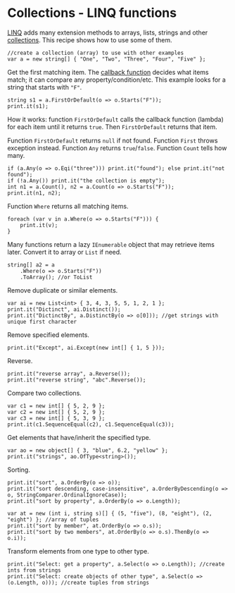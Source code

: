 # Collections - LINQ functions

[LINQ](https://www.google.com/search?q=LINQ) adds many extension methods to arrays, lists, strings and other [collections](Collections%20-%20array%2C%20List%2C%20Stack%2C%20Queue.html). This recipe shows how to use some of them.

```
//create a collection (array) to use with other examples
var a = new string[] { "One", "Two", "Three", "Four", "Five" };
```

Get the first matching item. The [callback function](Callback%20functions%2C%20lambda%2C%20delegate%2C%20event.html) decides what items match; it can compare any property/condition/etc. This example looks for a string that starts with `"F"`.

```
string s1 = a.FirstOrDefault(o => o.Starts("F"));
print.it(s1);
```

How it works: function `FirstOrDefault` calls the callback function (lambda) for each item until it returns `true`. Then `FirstOrDefault` returns that item.

Function `FirstOrDefault` returns `null` if not found. Function `First` throws exception instead. Function `Any` returns `true`/`false`. Function `Count` tells how many.

```
if (a.Any(o => o.Eqi("three"))) print.it("found"); else print.it("not found");
if (!a.Any()) print.it("the collection is empty");
int n1 = a.Count(), n2 = a.Count(o => o.Starts("F"));
print.it(n1, n2);
```

Function `Where` returns all matching items.

```
foreach (var v in a.Where(o => o.Starts("F"))) {
	print.it(v);
}
```

Many functions return a lazy `IEnumerable` object that may retrieve items later. Convert it to array or `List` if need.

```
string[] a2 = a
	.Where(o => o.Starts("F"))
	.ToArray(); //or ToList
```

Remove duplicate or similar elements.

```
var ai = new List<int> { 3, 4, 3, 5, 5, 1, 2, 1 };
print.it("Dictinct", ai.Distinct());
print.it("DictinctBy", a.DistinctBy(o => o[0])); //get strings with unique first character
```

Remove specified elements.

```
print.it("Except", ai.Except(new int[] { 1, 5 }));
```

Reverse.

```
print.it("reverse array", a.Reverse());
print.it("reverse string", "abc".Reverse());
```

Compare two collections.

```
var c1 = new int[] { 5, 2, 9 };
var c2 = new int[] { 5, 2, 9 };
var c3 = new int[] { 5, 3, 9 };
print.it(c1.SequenceEqual(c2), c1.SequenceEqual(c3));
```

Get elements that have/inherit the specified type.

```
var ao = new object[] { 3, "blue", 6.2, "yellow" };
print.it("strings", ao.OfType<string>());
```

Sorting.

```
print.it("sort", a.OrderBy(o => o));
print.it("sort descending, case-insensitive", a.OrderByDescending(o => o, StringComparer.OrdinalIgnoreCase));
print.it("sort by property", a.OrderBy(o => o.Length));

var at = new (int i, string s)[] { (5, "five"), (8, "eight"), (2, "eight") }; //array of tuples
print.it("sort by member", at.OrderBy(o => o.s));
print.it("sort by two members", at.OrderBy(o => o.s).ThenBy(o => o.i));
```

Transform elements from one type to other type.

```
print.it("Select: get a property", a.Select(o => o.Length)); //create ints from strings
print.it("Select: create objects of other type", a.Select(o => (o.Length, o))); //create tuples from strings
```